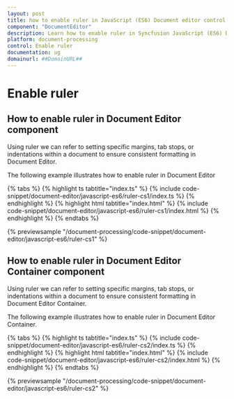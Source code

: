 ```yaml
---
layout: post
title: how to enable ruler in JavaScript (ES6) Document editor control | Syncfusion
component: "DocumentEditor"
description: Learn how to enable ruler in Syncfusion JavaScript (ES6) Document editor control of Syncfusion Essential JS 2 and more.
platform: document-processing
control: Enable ruler 
documentation: ug
domainurl: ##DomainURL##
---
```


# Enable ruler

## How to enable ruler in Document Editor component

Using ruler we can refer to setting specific margins, tab stops, or indentations within a document to ensure consistent formatting in Document Editor.

The following example illustrates how to enable ruler in Document Editor

 

{% tabs %}
{% highlight ts tabtitle="index.ts" %}
{% include code-snippet/document-editor/javascript-es6/ruler-cs1/index.ts %}
{% endhighlight %}
{% highlight html tabtitle="index.html" %}
{% include code-snippet/document-editor/javascript-es6/ruler-cs1/index.html %}
{% endhighlight %}
{% endtabs %}
        
{% previewsample "/document-processing/code-snippet/document-editor/javascript-es6/ruler-cs1" %}


## How to enable ruler in Document Editor Container component

Using ruler we can refer to setting specific margins, tab stops, or indentations within a document to ensure consistent formatting in Document Editor Container.

The following example illustrates how to enable ruler in Document Editor Container.

 

{% tabs %}
{% highlight ts tabtitle="index.ts" %}
{% include code-snippet/document-editor/javascript-es6/ruler-cs2/index.ts %}
{% endhighlight %}
{% highlight html tabtitle="index.html" %}
{% include code-snippet/document-editor/javascript-es6/ruler-cs2/index.html %}
{% endhighlight %}
{% endtabs %}
        
{% previewsample "/document-processing/code-snippet/document-editor/javascript-es6/ruler-cs2" %}

